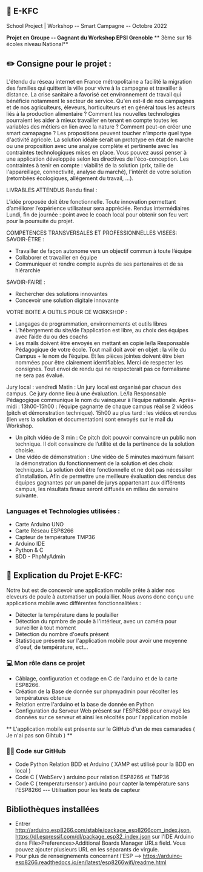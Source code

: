 ## 📄 E-KFC
School Project | Workshop -- Smart Campagne -- Octobre 2022

**Projet en Groupe -- Gagnant du Workshop EPSI Grenoble**
** 3ème sur 16 écoles niveau National**

## ✏️ Consigne pour le projet :

L'étendu du réseau internet en France métropolitaine a facilité la migration des familles qui quittent la ville pour vivre à la campagne et travailler à distance. La crise sanitaire a favorisé cet environnement de travail qui bénéficie notamment le secteur de service.
Qu'en est-il de nos campagnes et de nos agriculteurs, éleveurs, horticulteurs et en général tous les acteurs liés à la production alimentaire ? Comment les nouvelles technologies pourraient les aider à mieux travailler en tenant en compte toutes les variables des métiers en lien avec la nature ? Comment peut-on créer une smart camapagne ?
Les propositions peuvent toucher n'importe quel type d'activité agricole. La solution idéale serait un prototype en état de marche ou une proposition avec une analyse complète et pertinente avec les contraintes technologiques mises en place. Vous pouvez aussi penser à une application développée selon les directives de l'éco-conception. Les contraintes à tenir en compte : viabilité de la solution (prix, taille de l'appareillage, connectivité, analyse du marché), l'intérêt de votre solution (retombées écologiques, allégement du travail, ...).

LIVRABLES ATTENDUS
Rendu final :

L'idée proposée doit être fonctionnelle.
Toute innovation permettant d’améliorer l’expérience utilisateur sera appréciée.
Rendus intermédiaires
Lundi, fin de journée : point avec le coach local pour obtenir son feu vert pour la poursuite du projet.

COMPETENCES TRANSVERSALES ET PROFESSIONNELLES VISEES:
SAVOIR-ÊTRE :

- Travailler de façon autonome vers un objectif commun à toute l’équipe
- Collaborer et travailler en équipe
- Communiquer et rendre compte auprès de ses partenaires et de sa hiérarchie

SAVOIR-FAIRE :
- Rechercher des solutions innovantes
- Concevoir une solution digitale innovante

VOTRE BOITE A OUTILS POUR CE WORKSHOP :

- Langages de programmation, environnements et outils libres
- L’hébergement du site/de l’application est libre, au choix des équipes avec l’aide du ou des coachs
- Les mails doivent être envoyés en mettant en copie le/la Responsable Pédagogique de votre école. Tout mail doit avoir en objet : la ville du Campus + le nom de l’équipe. Et les pièces jointes doivent être bien nommées pour être clairement identifiables.
Merci de respecter les consignes. Tout envoi de rendu qui ne respecterait pas ce formalisme ne sera pas évalué.

Jury local : vendredi
Matin :
Un jury local est organisé par chacun des campus. Ce jury donne lieu à une évaluation.
Le/la Responsable Pédagogique communique le nom du vainqueur à l’équipe nationale.
Après-midi :
13h00-15h00 : l’équipe gagnante de chaque campus réalise 2 vidéos (pitch et démonstration technique).
15h00 au plus tard : les vidéos et rendus (lien vers la solution et documentation) sont envoyés sur le mail du Workshop.
- Un pitch vidéo de 3 min : Ce pitch doit pouvoir convaincre un public non technique. Il doit convaincre de l’utilité et de la pertinence de la solution choisie.
- Une vidéo de démonstration : Une vidéo de 5 minutes maximum faisant la démonstration du fonctionnement de la solution et des choix techniques.
La solution doit être fonctionnelle et ne doit pas nécessiter d’installation.
Afin de permettre une meilleure évaluation des rendus des équipes gagnantes par un panel de jurys appartenant aux différents campus, les résultats finaux seront diffusés en milieu de semaine suivante.

### Languages et Technologies utilisées : 
* Carte Arduino UNO
* Carte Réseau ESP8266
* Capteur de température TMP36
* Arduino IDE
* Python & C
* BDD - PhpMyAdmin

## 🐔 Explication du Projet E-KFC:

Notre but est de concevoir une application mobile prête à aider nos eleveurs de poule à automatiser un poulaillier. 
Nous avons donc conçu une applications mobile avec différentes fonctionnalitées : 
  * Détecter la température dans le poulailler
  * Détection du npmbre de poule à l'intérieur, avec un caméra pour surveiller à tout moment
  * Détection du nombre d'oeufs présent
  * Statistique présente sur l'application mobile pour avoir une moyenne d'oeuf, de température, ect...

### 💻 Mon rôle dans ce projet
  * Câblage, configuration et codage en C de l'arduino et de la carte ESP8266.
  * Création de la Base de donnée sur phpmyadmin pour récolter les températures obtenue
  * Relation entre l'arduino et la base de donnée en Python
  * Configuration du Serveur Web présent sur l'ESP8266 pour envoyé les données sur ce serveur et ainsi les récoltés pour l'application mobile

** L'application mobile est présente sur le GitHub d'un de mes camarades ( Je n'ai pas son Gihtub ) **


### 👨‍💻 Code sur GitHub
  * Code Python Relation BDD et Arduino ( XAMP est utilisé pour la BDD en local )
  * Code C ( WebServ ) arduino pour relation ESP8266 et TMP36
  * Code C ( temperatursensor ) arduino pour capter la température sans l'ESP8266 --- Utilisation pour les tests de capteur

## Bibliothèques installées
  * Entrer http://arduino.esp8266.com/stable/package_esp8266com_index.json, https://dl.espressif.com/dl/package_esp32_index.json sur l'IDE Arduino dans   File>Preferences>Additional Boards Manager URLs field. Vous pouvez ajouter plusieurs URL en les séparants de virgule.
  * Pour plus de renseignements concernant l'ESP --> https://arduino-esp8266.readthedocs.io/en/latest/esp8266wifi/readme.html
  
  
